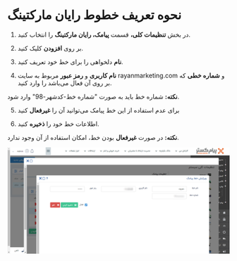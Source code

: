 # نحوه تعریف خطوط رایان مارکتینگ

1)  در بخش **تنظیمات کلی،** قسمت **پیامک، رایان مارکتینگ** را انتخاب کنید.

2)  بر روی  **افزودن** کلیک کنید.

3)  **نام** دلخواهی را برای خط خود تعریف کنید.

4)  **نام کاربری** و **رمز عبور** مربوط به سایت rayanmarketing.com و **شماره خطی** که بر روی آن فعال می‌باشد را وارد کنید.

**نکته:** شماره خط باید به صورت "شماره خط-کدشهر-98" وارد شود.

5) برای عدم استفاده از این خط پیامک می‌توانید آن را **غیرفعال** کنید

6)  اطلاعات خط خود را **ذخیره** کنید.

**نکته:** در صورت **غیرفعال** بودن خط، امکان استفاده از آن وجود ندارد.

![](sms1.png)

